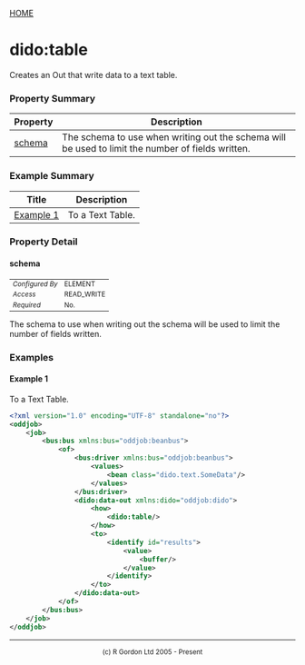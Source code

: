 [HOME](../../README.md)
# dido:table

Creates an Out that write data to a text table.

### Property Summary

| Property | Description |
| -------- | ----------- |
| [schema](#propertyschema) | The schema to use when writing out the schema will be used to limit the number of fields written. | 


### Example Summary

| Title | Description |
| ----- | ----------- |
| [Example 1](#example1) | To a Text Table. |


### Property Detail
#### schema <a name="propertyschema"></a>

<table style='font-size:smaller'>
      <tr><td><i>Configured By</i></td><td>ELEMENT</td></tr>
      <tr><td><i>Access</i></td><td>READ_WRITE</td></tr>
      <tr><td><i>Required</i></td><td>No.</td></tr>
</table>

The schema to use when writing out the schema will be used to limit the number
of fields written.


### Examples
#### Example 1 <a name="example1"></a>

To a Text Table.
```xml
<?xml version="1.0" encoding="UTF-8" standalone="no"?>
<oddjob>
    <job>
        <bus:bus xmlns:bus="oddjob:beanbus">
            <of>
                <bus:driver xmlns:bus="oddjob:beanbus">
                    <values>
                        <bean class="dido.text.SomeData"/>
                    </values>
                </bus:driver>
                <dido:data-out xmlns:dido="oddjob:dido">
                    <how>
                        <dido:table/>
                    </how>
                    <to>
                        <identify id="results">
                            <value>
                                <buffer/>
                            </value>
                        </identify>
                    </to>
                </dido:data-out>
            </of>
        </bus:bus>
    </job>
</oddjob>
```



-----------------------

<div style='font-size: smaller; text-align: center;'>(c) R Gordon Ltd 2005 - Present</div>
